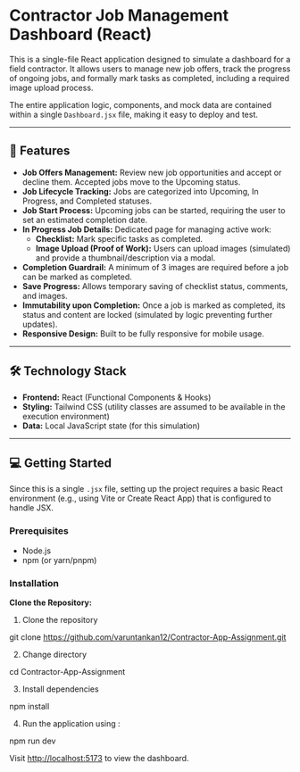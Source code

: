 # Contractor Job Management Dashboard (React)

This is a single-file React application designed to simulate a dashboard for a field contractor. It allows users to manage new job offers, track the progress of ongoing jobs, and formally mark tasks as completed, including a required image upload process.

The entire application logic, components, and mock data are contained within a single `Dashboard.jsx` file, making it easy to deploy and test.

---

## 🚀 Features

- **Job Offers Management:** Review new job opportunities and accept or decline them. Accepted jobs move to the Upcoming status.  
- **Job Lifecycle Tracking:** Jobs are categorized into Upcoming, In Progress, and Completed statuses.  
- **Job Start Process:** Upcoming jobs can be started, requiring the user to set an estimated completion date.  
- **In Progress Job Details:** Dedicated page for managing active work:
  - **Checklist:** Mark specific tasks as completed.  
  - **Image Upload (Proof of Work):** Users can upload images (simulated) and provide a thumbnail/description via a modal.  
- **Completion Guardrail:** A minimum of 3 images are required before a job can be marked as completed.  
- **Save Progress:** Allows temporary saving of checklist status, comments, and images.  
- **Immutability upon Completion:** Once a job is marked as completed, its status and content are locked (simulated by logic preventing further updates).  
- **Responsive Design:** Built to be fully responsive for mobile usage.  

---

## 🛠️ Technology Stack

- **Frontend:** React (Functional Components & Hooks)  
- **Styling:** Tailwind CSS (utility classes are assumed to be available in the execution environment)  
- **Data:** Local JavaScript state (for this simulation)  

---

## 💻 Getting Started

Since this is a single `.jsx` file, setting up the project requires a basic React environment (e.g., using Vite or Create React App) that is configured to handle JSX.

### Prerequisites

- Node.js  
- npm (or yarn/pnpm)  

### Installation

**Clone the Repository:**

1. Clone the repository

  git clone https://github.com/varuntankan12/Contractor-App-Assignment.git

2. Change directory
   
  cd Contractor-App-Assignment

3. Install dependencies

  npm install

4. Run the application using : 

  npm run dev 

Visit [http://localhost:5173](http://localhost:5173) to view the dashboard. 

